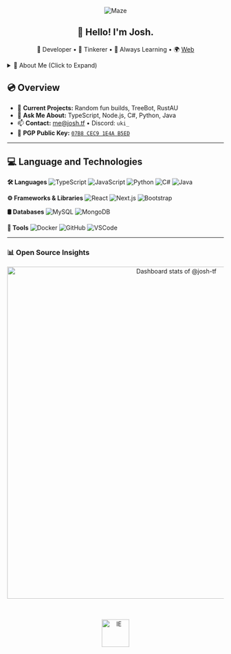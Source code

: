 <p align="center">
  <img src="https://i.imgur.com/LJcwcmS.png" alt="Maze">
</p>

<h2 align="center">👋 Hello! I'm Josh.</h2>
<p align="center">
  🚀 Developer • 🎨 Tinkerer • 🌱 Always Learning • 🌍 <a href="https://josh.tf">Web</a>
</p>

<details>
  <summary>🧠 About Me (Click to Expand)</summary>

```ts
interface Developer {
  name: "Josh";
  code: ["TypeScript", "JavaScript", "C#", "Python", "Java", "Node.js"];
  tools: ["React", "Next.js", "Docker", "GitHub", "Figma"];
  architecture: ["Microservices", "Cloud", "Full-Stack"];
  projects: [
    {
      name: "Treebot",
      role: "Developer",
      tech: ["TypeScript", "Node.js", "Discord.js"]
    },
    {
      name: "RustAU",
      role: "Developer",
      tech: ["C#", "Web"]
    }
  ];
}
export default Josh;
 ```
</details>

## 💿 Overview
- 🔭 **Current Projects:** Random fun builds, TreeBot, RustAU
- 💬 **Ask Me About:** TypeScript, Node.js, C#, Python, Java
- 📫 **Contact:** [me@josh.tf](mailto:me@josh.tf) • Discord: `uki_`
- 🔐 **PGP Public Key:** [`07B8 CEC9 1E4A B5ED`](https://keybase.io/joshtf/pgp_keys.asc)


-------

## 💻 Language and Technologies

**🛠 Languages**
![TypeScript](https://img.shields.io/badge/-TypeScript-333333?style=flat&logo=typescript&logoColor=007ACC)
![JavaScript](https://img.shields.io/badge/-JavaScript-333333?style=flat&logo=javascript)
![Python](https://img.shields.io/badge/-Python-333333?style=flat&logo=python)
![C#](https://img.shields.io/badge/-C%23-333333?style=flat&logo=C-Sharp&logoColor=00599C)
![Java](https://img.shields.io/badge/-Java-333333?style=flat&logo=Java&logoColor=007396)

**⚙️ Frameworks & Libraries**
![React](https://img.shields.io/badge/-React-333333?style=flat&logo=react)
![Next.js](https://img.shields.io/badge/-Next.js-333333?style=flat&logo=next.js)
![Bootstrap](https://img.shields.io/badge/-Bootstrap-333333?style=flat&logo=bootstrap&logoColor=563D7C)

**🛢 Databases**
![MySQL](https://img.shields.io/badge/-MySQL-333333?style=flat&logo=mysql)
![MongoDB](https://img.shields.io/badge/-MongoDB-333333?style=flat&logo=mongodb)

**🧰 Tools**
![Docker](https://img.shields.io/badge/-Docker-333333?style=flat&logo=docker)
![GitHub](https://img.shields.io/badge/-GitHub-333333?style=flat&logo=github)
![VSCode](https://img.shields.io/badge/-Visual%20Studio%20Code-333333?style=flat&logo=visual-studio-code&logoColor=007ACC)


-------
### 📊 Open Source Insights

<a href="https://next.ossinsight.io/widgets/official/compose-user-dashboard-stats?user_id=25597681" target="_blank" style="display: block" align="center">
  <picture>
    <source media="(prefers-color-scheme: dark)" srcset="https://next.ossinsight.io/widgets/official/compose-user-dashboard-stats/thumbnail.png?user_id=25597681&image_size=auto&color_scheme=dark" width="771" height="auto">
    <img alt="Dashboard stats of @josh-tf" src="https://next.ossinsight.io/widgets/official/compose-user-dashboard-stats/thumbnail.png?user_id=25597681&image_size=auto&color_scheme=light" width="771" height="auto">
  </picture>
</a>
<br /><br />
<p align="center">
  <img src="https://i.imgur.com/W9H9CEe.jpeg" height="64" alt="IE">
</p>
